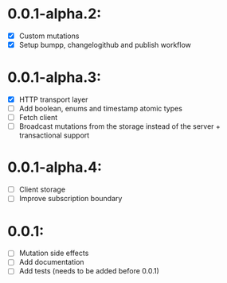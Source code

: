 # 0.0.1-alpha.2:

- [X] Custom mutations
- [X] Setup bumpp, changelogithub and publish workflow

# 0.0.1-alpha.3:

- [X] HTTP transport layer
- [ ] Add boolean, enums and timestamp atomic types
- [ ] Fetch client
- [ ] Broadcast mutations from the storage instead of the server + transactional support

# 0.0.1-alpha.4:

- [ ] Client storage
- [ ] Improve subscription boundary

# 0.0.1:

- [ ] Mutation side effects
- [ ] Add documentation
- [ ] Add tests (needs to be added before 0.0.1)